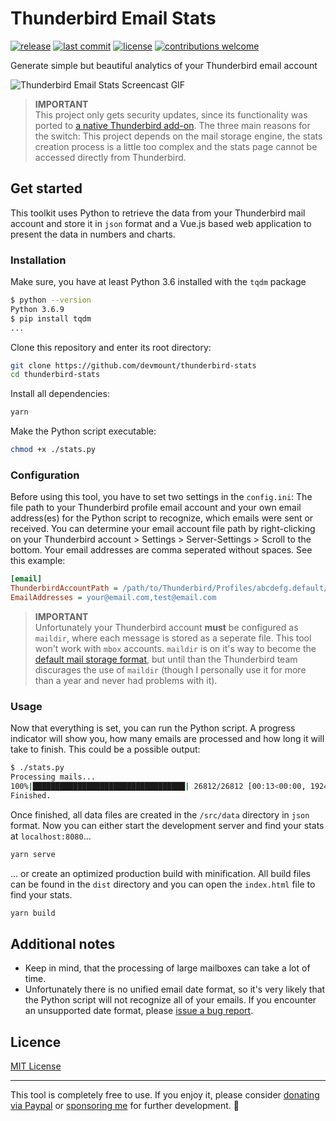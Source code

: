 # Thunderbird Email Stats

[![release](https://img.shields.io/badge/release-v0.1.4-30cef2.svg?style=flat-square)](https://github.com/devmount/thunderbird-stats/releases) [![last commit](https://img.shields.io/github/last-commit/devmount/thunderbird-stats?label=updated&color=30cef2&style=flat-square)](https://github.com/devmount/thunderbird-stats/commits/master) [![license](https://img.shields.io/badge/license-MIT-30cef2.svg?style=flat-square)](./LICENSE) [![contributions welcome](https://img.shields.io/badge/contributions-welcome-30cef2.svg?style=flat-square)](./.github/CONTRIBUTING.md)

Generate simple but beautiful analytics of your Thunderbird email account

![Thunderbird Email Stats Screencast GIF](https://user-images.githubusercontent.com/5441654/93454804-c2ec1700-f8db-11ea-9db3-74ca68a77576.gif)

> **IMPORTANT**  
> This project only gets security updates, since its functionality was ported to [a native Thunderbird add-on](https://github.com/devmount/third-stats). The three main reasons for the switch: This project depends on the mail storage engine, the stats creation process is a little too complex and the stats page cannot be accessed directly from Thunderbird.

## Get started

This toolkit uses Python to retrieve the data from your Thunderbird mail account and store it in `json` format and a Vue.js based web application to present the data in numbers and charts.

### Installation

Make sure, you have at least Python 3.6 installed with the `tqdm` package

```bash
$ python --version
Python 3.6.9
$ pip install tqdm
...
```

Clone this repository and enter its root directory:

```bash
git clone https://github.com/devmount/thunderbird-stats
cd thunderbird-stats
```

Install all dependencies:

```bash
yarn
```

Make the Python script executable:

```bash
chmod +x ./stats.py
```

### Configuration

Before using this tool, you have to set two settings in the `config.ini`: The file path to your Thunderbird profile email account and your own email address(es) for the Python script to recognize, which emails were sent or received. You can determine your email account file path by right-clicking on your Thunderbird account > Settings > Server-Settings > Scroll to the bottom. Your email addresses are comma seperated without spaces. See this example:

```ini
[email]
ThunderbirdAccountPath = /path/to/Thunderbird/Profiles/abcdefg.default/ImapMail/account
EmailAddresses = your@email.com,test@email.com
```

> **IMPORTANT**  
> Unfortunately your Thunderbird account **must** be configured as `maildir`, where each message is stored as a seperate file. This tool won't work with `mbox` accounts. `maildir` is on it's way to become the [default mail storage format](https://developer.thunderbird.net/planning/roadmap#maildir-tb-78), but until than the Thunderbird team discurages the use of `maildir` (though I personally use it for more than a year and never had problems with it).

### Usage

Now that everything is set, you can run the Python script. A progress indicator will show you, how many emails are processed and how long it will take to finish. This could be a possible output:

```bash
$ ./stats.py
Processing mails...
100%|██████████████████████████████████| 26812/26812 [00:13<00:00, 1924.08mails/s]
Finished.
```

Once finished, all data files are created in the `/src/data` directory in `json` format. Now you can either start the development server and find your stats at `localhost:8080`...

```bash
yarn serve
```

... or create an optimized production build with minification. All build files can be found in the `dist` directory and you can open the `index.html` file to find your stats.

```bash
yarn build
```

## Additional notes

- Keep in mind, that the processing of large mailboxes can take a lot of time.
- Unfortunately there is no unified email date format, so it's very likely that the Python script will not recognize all of your emails. If you encounter an unsupported date format, please [issue a bug report](https://github.com/devmount/thunderbird-stats/issues/new?template=bug_report.md).

## Licence

[MIT License](./LICENSE)

---

This tool is completely free to use. If you enjoy it, please consider [donating via Paypal](https://paypal.me/devmount) or [sponsoring me](https://github.com/sponsors/devmount) for further development. :green_heart:
